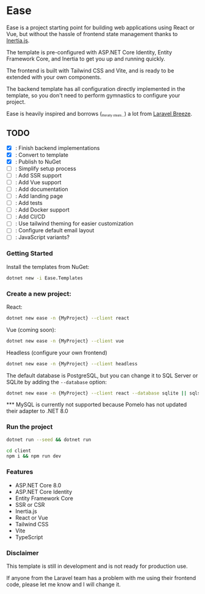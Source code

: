 # Ease

Ease is a project starting point for building web applications using React or Vue, but without the hassle of
frontend state management thanks to [Inertia.js](https://inertiajs.com/).

The template is pre-configured with ASP.NET Core Identity, Entity Framework Core,
and Inertia to get you up and running quickly.

The frontend is built with Tailwind CSS and Vite, and is ready to be extended with your own components.

The backend template has all configuration directly implemented in the template, so you don't need to perform gymnastics
to configure your project.

Ease is heavily inspired and borrows (<sub><sup><sub>literally steals...</sub></sup></sub>) a lot
from [Laravel Breeze](https://github.com/laravel/breeze).

## TODO

- [x] : Finish backend implementations
- [x] : Convert to template
- [x] : Publish to NuGet
- [ ] : Simplify setup process
- [ ] : Add SSR support
- [ ] : Add Vue support
- [ ] : Add documentation
- [ ] : Add landing page
- [ ] : Add tests
- [ ] : Add Docker support
- [ ] : Add CI/CD
- [ ] : Use tailwind theming for easier customization
- [ ] : Configure default email layout
- [ ] : JavaScript variants?

### Getting Started

Install the templates from NuGet:

```bash
dotnet new -i Ease.Templates
```

### Create a new project:

React:
```bash
dotnet new ease -n {MyProject} --client react
```

Vue (coming soon):

```bash
dotnet new ease -n {MyProject} --client vue
```

Headless (configure your own frontend)

```bash
dotnet new ease -n {MyProject} --client headless
```

The default database is PostgreSQL, but you can change it to SQL Server or SQLite by adding the `--database`
option:

```bash
dotnet new ease -n {MyProject} --client react --database sqlite || sqlserver || postgresql
```

*** MySQL is currently not supported because Pomelo has not updated their adapter to .NET 8.0

### Run the project

```bash
dotnet run --seed && dotnet run
```

```bash
cd client
npm i && npm run dev
```

### Features

- ASP.NET Core 8.0
- ASP.NET Core Identity
- Entity Framework Core
- SSR or CSR
- Inertia.js
- React or Vue
- Tailwind CSS
- Vite
- TypeScript

### Disclaimer

This template is still in development and is not ready for production use.

If anyone from the Laravel team has a problem with me using their frontend code, please let me know and I will change it.